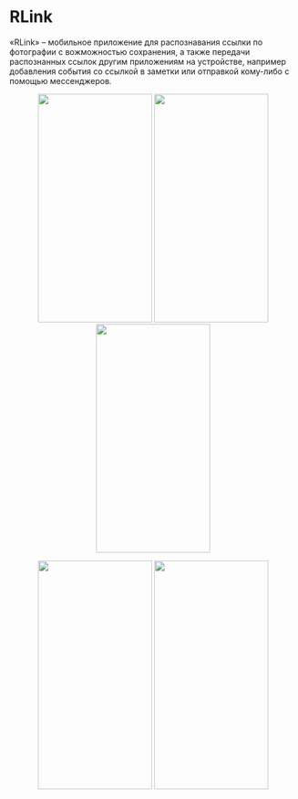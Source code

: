 # RLink
«RLink» – мобильное приложение для распознавания ссылки по фотографии с вожможностью сохранения, а также передачи распознанных ссылок другим приложениям на устройстве,
например добавления события со ссылкой в заметки или отправкой кому-либо с помощью мессенджеров. 

<p align="center">
  <img src="https://github.com/Neonchick/RLink/raw/master/images/new_link.jpg" width="200px" height="400px"/>
  <img src="https://github.com/Neonchick/RLink/raw/master/images/choose_link.jpg" width="200px" height="400px"/>
  <img src="https://github.com/Neonchick/RLink/raw/master/images/getten_link.jpg" width="200px" height="400px"/></p>
 <p align="center">
  <img src="https://github.com/Neonchick/RLink/raw/master/images/save_link.jpg" width="200px" height="400px"/>
  <img src="https://github.com/Neonchick/RLink/raw/master/images/saved_links.jpg" width="200px" height="400px"/></p>

